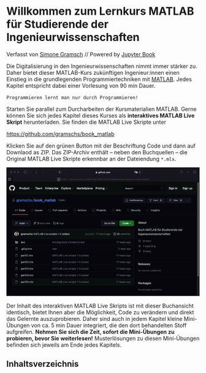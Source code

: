 # Willkommen zum Lernkurs MATLAB für Studierende der Ingenieurwissenschaften

Verfasst von [Simone Gramsch](https://www.frankfurt-university.de/de/erweiterungen/ansprechpartner/detail/simone-gramsch-1/?no_cache=1) // Powered by [Jupyter Book](https://jupyterbook.org/)

Die Digitalisierung in den Ingenieurwissenschaften nimmt immer stärker zu. Daher bietet dieser MATLAB-Kurs zukünftigen Ingenieur:innen einen Einstieg in die grundlegenden Programmiertechniken mit [MATLAB](https://de.mathworks.com/). Jedes Kapitel entspricht dabei einer Vorlesung von 90 min Dauer. 

```{note}
Programmieren lernt man nur durch Programmieren!
```

Starten Sie parallel zum Durcharbeiten der Kursmaterialien MATLAB. Gerne können Sie sich jedes Kapitel dieses Kurses als **interaktives MATLAB Live Skript** herunterladen. Sie finden die MATLAB Live Skripte unter

https://github.com/gramschs/book_matlab

Klicken Sie auf den grünen Button mit der Beschriftung Code und dann auf Downlaod as ZIP. Das ZIP-Archiv enthält – neben den Buchquellen – die Original MATLAB Live Skripte erkennbar an der Dateiendung `*.mlx`.

![SegmentLocal](screencasts/part00_github_repo.gif "github_repo")

Der Inhalt des interaktiven MATLAB Live Skripts ist mit dieser Buchansicht identisch, bietet Ihnen aber die Möglichkeit, Code zu verändern und direkt das Gelernte auszuprobieren. Daher sind auch in jedem Kapitel kleine Mini-Übungen von ca. 5 min Dauer integriert, die den dort behandelten Stoff aufgreifen. **Nehmen Sie sich die Zeit, sofort die Mini-Übungen zu probieren, bevor Sie weiterlesen!** Musterlösungen zu diesen Mini-Übungen befinden sich jeweils am Ende jedes Kapitels.

## Inhaltsverzeichnis
```{tableofcontents}
```

